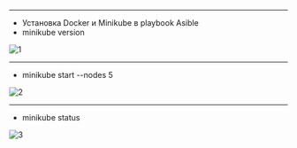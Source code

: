 ----
- Установка Docker и Minikube в playbook Asible
- minikube version

![1](https://user-images.githubusercontent.com/95434302/233156937-17e731c3-b92e-4c72-bc41-66c46b5c3695.png)

----
- minikube start --nodes 5

![2](https://user-images.githubusercontent.com/95434302/233157368-41ce6b70-7820-4136-9903-84d92e13b837.png)

----
- minikube status

![3](https://user-images.githubusercontent.com/95434302/233158712-756708d0-92e7-4251-bf16-4b92de806e81.png)
